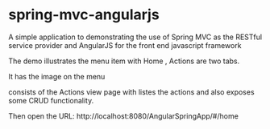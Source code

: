spring-mvc-angularjs
====================

A simple application to demonstrating the use of Spring MVC as the RESTful service provider and AngularJS for the front end javascript framework

The demo illustrates the menu item with Home  , Actions are two tabs. 

It has the image on the menu 

consists of the Actions view page with listes the actions and also exposes some CRUD functionality.

Then open the URL: http://localhost:8080/AngularSpringApp/#/home